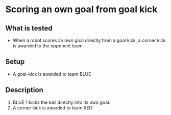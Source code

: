 # Scoring an own goal from goal kick

## What is tested

- When a robot scores an own goal directly from a goal kick, a corner kick is
  awarded to the opponent team.

## Setup

- A goal-kick is awarded to team BLUE

## Description

1. BLUE 1 kicks the ball directly into its own goal.
2. A corner kick is awarded to team RED
